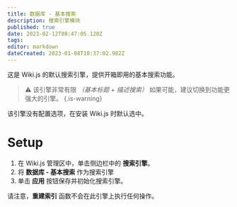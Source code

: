 ```yaml
---
title: 数据库 - 基本搜索
description: 搜索引擎模块
published: true
date: 2023-02-12T08:47:05.120Z
tags: 
editor: markdown
dateCreated: 2023-01-08T10:37:02.982Z
---
```


这是 Wiki.js 的默认搜索引擎，提供开箱即用的基本搜索功能。 

> :warning: 该引擎非常有限 *（基本标题 + 描述搜索）* 如果可能，建议切换到功能更强大的引擎。
{.is-warning}

该引擎没有配置选项，在安装 Wiki.js 时默认选中。 

# Setup

1. 在 Wiki.js 管理区中，单击侧边栏中的 **搜索引擎**。
1. 将 **数据库 - 基本搜索** 作为搜索引擎
1. 单击 **应用** 按钮保存并初始化搜索引擎。

请注意，**重建索引** 函数不会在此引擎上执行任何操作。